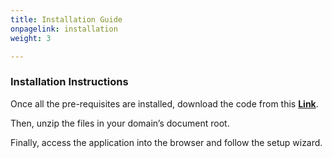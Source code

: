 ```yaml
---
title: Installation Guide
onpagelink: installation
weight: 3

---
```


### **Installation Instructions**

Once all the pre-requisites are installed, download the code from this **[Link](https://elgg.org/about/download)**.

Then, unzip the files in your domain’s document root.

Finally, access the application into the browser and follow the setup wizard.
